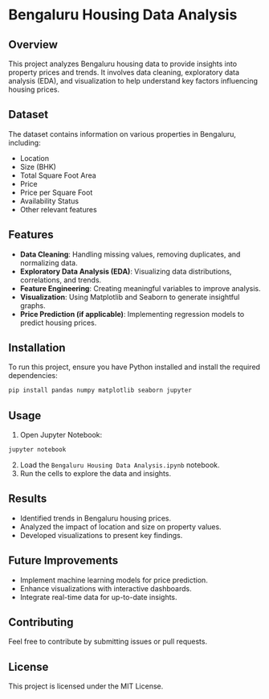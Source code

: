 # Bengaluru Housing Data Analysis

## Overview

This project analyzes Bengaluru housing data to provide insights into property prices and trends. It involves data cleaning, exploratory data analysis (EDA), and visualization to help understand key factors influencing housing prices.

## Dataset

The dataset contains information on various properties in Bengaluru, including:

- Location
- Size (BHK)
- Total Square Foot Area
- Price
- Price per Square Foot
- Availability Status
- Other relevant features

## Features

- **Data Cleaning**: Handling missing values, removing duplicates, and normalizing data.
- **Exploratory Data Analysis (EDA)**: Visualizing data distributions, correlations, and trends.
- **Feature Engineering**: Creating meaningful variables to improve analysis.
- **Visualization**: Using Matplotlib and Seaborn to generate insightful graphs.
- **Price Prediction (if applicable)**: Implementing regression models to predict housing prices.

## Installation

To run this project, ensure you have Python installed and install the required dependencies:

```bash
pip install pandas numpy matplotlib seaborn jupyter
```

## Usage

1. Open Jupyter Notebook:

```bash
jupyter notebook
```

2. Load the `Bengaluru Housing Data Analysis.ipynb` notebook.
3. Run the cells to explore the data and insights.

## Results

- Identified trends in Bengaluru housing prices.
- Analyzed the impact of location and size on property values.
- Developed visualizations to present key findings.

## Future Improvements

- Implement machine learning models for price prediction.
- Enhance visualizations with interactive dashboards.
- Integrate real-time data for up-to-date insights.

## Contributing

Feel free to contribute by submitting issues or pull requests.

## License

This project is licensed under the MIT License.

##


